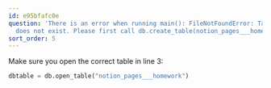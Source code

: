 ```yaml
---
id: e95bfafc0e
question: 'There is an error when running main(): FileNotFoundError: Table notion_pages___homework
  does not exist. Please first call db.create_table(notion_pages___homework, data)'
sort_order: 5
---
```


Make sure you open the correct table in line 3:

```python
dbtable = db.open_table("notion_pages___homework")
```